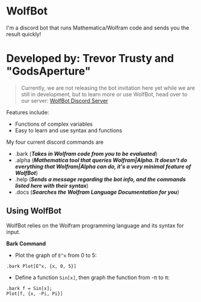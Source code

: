 # WolfBot
I'm a discord bot that runs Mathematica/Wolfram code and sends you the result quickly!

# Developed by: Trevor Trusty and "GodsAperture"

> Currently, we are not releasing the bot invitation here yet while we are still in development, but to learn more or use WolfBot, head over to our server: [WolfBot Discord Server](https://discord.gg/eyd376A)

Features include:
- Functions of complex variables
- Easy to learn and use syntax and functions

My four current discord commands are
- .bark (***Takes in Wolfram code from you to be evaluated***)
- .alpha (***Mathematica tool that queries Wolfram|Alpha. It doesn't do everything that Wolfram|Alpha can do, it's a very minimal feature of WolfBot***)
- .help (***Sends a message regarding the bot info, and the commands listed here with their syntax***)
- .docs (***Searches the Wolfram Language Documentation for you***)

## Using WolfBot
  WolfBot relies on the Wolfram programming language and its syntax for input.
  
__**Bark Command**__
- Plot the graph of `E^x` from 0 to 5:
```
.bark Plot[E^x, {x, 0, 5}]
```
- Define a function `Sin[x]`, then graph the function from -π to π:
 ```
 .bark f = Sin[x];
Plot[f, {x, -Pi, Pi}]
```
